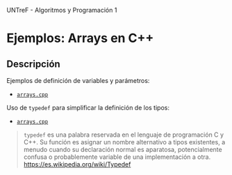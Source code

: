 UNTreF - Algoritmos y Programación 1

# Ejemplos: Arrays en C++

## Descripción

Ejemplos de definición de variables y parámetros:

 * [`arrays.cpp`](../version1/src/arrays.cpp)

Uso de `typedef` para simplificar la definición de los tipos:
 
 * [`arrays.cpp`](../version2/src/arrays.cpp)
 
> `typedef` es una palabra reservada en el lenguaje de programación C y C++. 
Su función es asignar un nombre alternativo a tipos existentes, a menudo cuando su declaración normal es aparatosa, 
potencialmente confusa o probablemente variable de una implementación a otra.
<https://es.wikipedia.org/wiki/Typedef> 
 
 
 